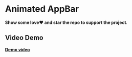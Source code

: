 # Animated AppBar

**Show some love❤️ and star the repo to support the project.**



## Video Demo
[**Demo video**](https://github.com/osamajaved07/Animated-AppBar/assets/143210389/fa4a9035-77b2-471e-863d-ca7646853e0f)



